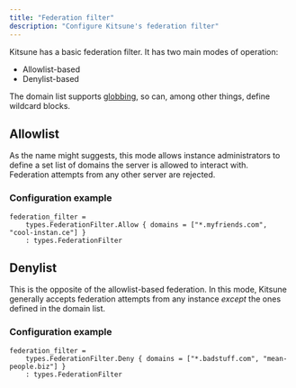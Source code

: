 ```yaml
---
title: "Federation filter"
description: "Configure Kitsune's federation filter"
---
```


Kitsune has a basic federation filter. It has two main modes of operation:

- Allowlist-based
- Denylist-based

The domain list supports [globbing](https://en.wikipedia.org/wiki/Glob_(programming)), so can, among other things, define wildcard blocks.

## Allowlist

As the name might suggests, this mode allows instance administrators to define a set list of domains the server is allowed to interact with.  
Federation attempts from any other server are rejected.

### Configuration example

```dhall
federation_filter =
    types.FederationFilter.Allow { domains = ["*.myfriends.com", "cool-instan.ce"] }
    : types.FederationFilter
```

## Denylist

This is the opposite of the allowlist-based federation. In this mode, Kitsune generally accepts federation attempts from any instance *except* the ones defined in the domain list.

### Configuration example

```dhall
federation_filter =
    types.FederationFilter.Deny { domains = ["*.badstuff.com", "mean-people.biz"] }
    : types.FederationFilter
```
